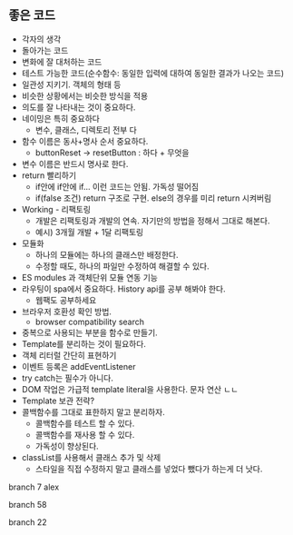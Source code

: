 
## 좋은 코드

- 각자의 생각
- 돌아가는 코드
- 변화에 잘 대처하는 코드
- 테스트 가능한 코드(순수함수: 동일한 입력에 대하여 동일한 결과가 나오는 코드)
- 일관성 지키기. 객체의 형태 등
- 비슷한 상황에서는 비슷한 방식을 적용
- 의도를 잘 나타내는 것이 중요하다.
- 네이밍은 특히 중요하다
	- 변수, 클래스, 디렉토리 전부 다
- 함수 이름은 동사+명사 순서 중요하다.
	- buttonReset -> resetButton : 하다 + 무엇을
- 변수 이름은 반드시 명사로 한다.
- return 빨리하기
    - if안에 if안에 if... 이런 코드는 안됨. 가독성 떨어짐
    - if(false 조건) return 구조로 구현. else의 경우를 미리 return 시켜버림
- Working - 리팩토링
    - 개발은 리팩토링과 개발의 연속. 자기만의 방법을 정해서 그대로 해본다.
    - 예시) 3개월 개발 + 1달 리팩토링
- 모듈화
    - 하나의 모듈에는 하나의 클래스만 배정한다.
    - 수정할 때도, 하나의 파일만 수정하여 해결할 수 있다.
- ES modules 과 객체단위 모듈 연동 기능
- 라우팅이 spa에서 중요하다. History api를 공부 해봐야 한다.
	- 웹팩도 공부하세요
- 브라우저 호환성 확인 방법.
	- browser compatibility search
- 중복으로 사용되는 부분을 함수로 만들기.
- Template를 분리하는 것이 필요하다.
- 객체 리터럴 간단히 표현하기
- 이벤트 등록은 addEventListener
- try catch는 필수가 아니다.
- DOM 작업은 가급적 template literal을 사용한다. 문자 연산 ㄴㄴ
- Template 보관 전략?
- 콜백함수를 그대로 표한하지 말고 분리하자.
    - 콜백함수를 테스트 할 수 있다.
    - 콜백함수를 재사용 할 수 있다.
    - 가독성이 향상된다.
- classList를 사용해서 클래스 추가 및 삭제
    - 스타일을 직접 수정하지 말고 클래스를 넣었다 뺐다가 하는게 더 낫다.

branch 7 alex

branch 58

branch 22
